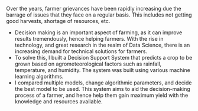 Over the years, farmer grievances have been rapidly increasing due the barrage of issues that they face on a regular basis. This includes not getting good harvests, shortage of resources, etc. 
- Decision making is an important aspect of farming, as it can improve results tremendously, hence helping farmers. With the rise in technology, and great research in the realm of Data Science, there is an increasing demand for technical solutions for farmers.
-  To solve this, I built a Decision Support System that predicts a crop to be grown based on agrometeorological factors such as rainfall, temperature, and humidity. The system was built using various machine learning algorithms.
-   I compared multiple models, change algorithmic parameters, and decide the best model to be used. This system aims to aid the decision-making process of a farmer, and hence help them gain maximum yield with the knowledge and resources available.
